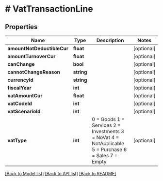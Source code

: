 # # VatTransactionLine

## Properties

Name | Type | Description | Notes
------------ | ------------- | ------------- | -------------
**amountNotDeductibleCur** | **float** |  | [optional] 
**amountTurnoverCur** | **float** |  | [optional] 
**canChange** | **bool** |  | [optional] 
**cannotChangeReason** | **string** |  | [optional] 
**currencyId** | **string** |  | [optional] 
**fiscalYear** | **int** |  | [optional] 
**vatAmountCur** | **float** |  | [optional] 
**vatCodeId** | **int** |  | [optional] 
**vatScenarioId** | **int** |  | [optional] 
**vatType** | **int** | 0 &#x3D; Goods 1 &#x3D; Services 2 &#x3D; Investments 3 &#x3D; NoVat 4 &#x3D; NotApplicable 5 &#x3D; Purchase 6 &#x3D; Sales 7 &#x3D; Empty | [optional] 

[[Back to Model list]](../../README.md#documentation-for-models) [[Back to API list]](../../README.md#documentation-for-api-endpoints) [[Back to README]](../../README.md)


